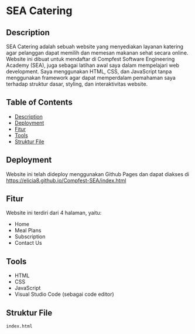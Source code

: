 # SEA Catering
## Description
SEA Catering adalah sebuah website yang menyediakan layanan katering agar pelanggan dapat memilih dan memesan makanan sehat secara online. Website ini dibuat untuk mendaftar di Compfest Software Engineering Academy (SEA), juga sebagai latihan awal saya dalam mempelajari web development. Saya menggunakan HTML, CSS, dan JavaScript tanpa menggunakan framework agar dapat memperdalam pemahaman saya terhadap struktur dasar, styling, dan interaktivitas website.

## Table of Contents
- [Description](#description)
- [Deployment](#deployment)
- [Fitur](#fitur)
- [Tools](#tools)
- [Struktur File](#struktur-file)

## Deployment
Website ini telah dideploy menggunakan Github Pages dan dapat diakses di https://elicia8.github.io/Compfest-SEA/index.html

## Fitur
Website ini terdiri dari 4 halaman, yaitu:
- Home
- Meal Plans
- Subscription
- Contact Us

## Tools
- HTML
- CSS
- JavaScript
- Visual Studio Code (sebagai code editor)

## Struktur File
```
index.html
```
